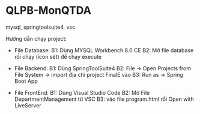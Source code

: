 # QLPB-MonQTDA
mysql, springtoolsuite4, vsc

Hướng dẫn chạy project:
- File Database: 
B1: Dùng MYSQL Workbench 8.0 CE
B2: Mở file database rồi chạy (icon sét) để chạy execute 

- File Backend:
B1: Dùng SpringToolSuite4
B2: File -> Open Projects from File System -> import địa chi project FinalE vào
B3: Run as -> Spring Boot App

- File FrontEnd:
B1: Dùng Visual Studio Code 
B2: Mở File DepartmentManagement từ VSC 
B3: vào file program.html rồi Open with LiveServer
